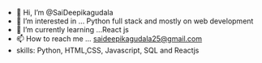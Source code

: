 - 👋 Hi, I’m @SaiDeepikagudala
- 👀 I’m interested in ... Python full stack and mostly on web development
- 🌱 I’m currently learning ...React js
- 📫 How to reach me ... saideepikagudala25@gmail.com
- skills: Python, HTML,CSS, Javascript, SQL and Reactjs


